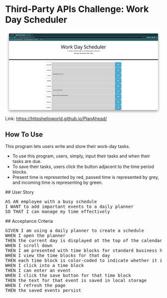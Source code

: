 # Third-Party APIs Challenge: Work Day Scheduler
![](/image/Screenshot%202022-11-28%20at%2010.49.24%20PM.png)
Link: https://httpshelloworld.github.io/PlanAhead/
## How To Use
This program lets users write and store their work-day tasks.
<ul>
<li>To use this program, users, simply, input their tasks and when their tasks are due.</li>
<li>To save their tasks, users click the button adjacent to the time period blocks.</li>
<li>Present time is represented by red, passed time is represented by grey, and incoming time is representing by green.</li>
</ul>
## User Story
<pre>
AS AN employee with a busy schedule
I WANT to add important events to a daily planner
SO THAT I can manage my time effectively
</pre>
## Acceptance Criteria
<pre>
GIVEN I am using a daily planner to create a schedule
WHEN I open the planner
THEN the current day is displayed at the top of the calendar
WHEN I scroll down
THEN I am presented with time blocks for standard business hours
WHEN I view the time blocks for that day
THEN each time block is color-coded to indicate whether it is in the past, present, or future
WHEN I click into a time block
THEN I can enter an event
WHEN I click the save button for that time block
THEN the text for that event is saved in local storage
WHEN I refresh the page
THEN the saved events persist
</pre>
